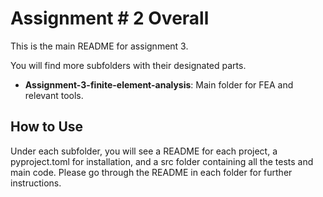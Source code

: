 # Assignment # 2 Overall

This is the main README for assignment 3.

You will find more subfolders with their designated parts.
- **Assignment-3-finite-element-analysis**: Main folder for FEA and relevant tools.

## How to Use

Under each subfolder, you will see a README for each project, a pyproject.toml for installation, and a src folder containing all the tests and main code. Please go through the README in each folder for further instructions.
